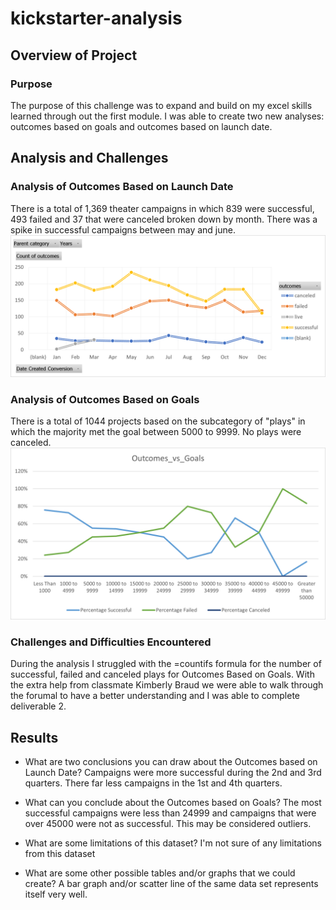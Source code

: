 # kickstarter-analysis

## Overview of Project

### Purpose
The purpose of this challenge was to expand and build on my excel skills learned through out the first module. I was able to create two new analyses: outcomes based on goals and outcomes based on launch date.

## Analysis and Challenges


### Analysis of Outcomes Based on Launch Date
There is a total of 1,369 theater campaigns in which 839 were successful, 493 failed and 37 that were canceled broken down by month. There was a spike in successful campaigns between may and june. 
![Outcomes Based on Launch Date](https://github.com/jesikamariie/kickstarter-analysis/blob/main/Resources/Outcomes%20Based%20on%20Launch%20Date.png)

### Analysis of Outcomes Based on Goals
There is a total of 1044 projects based on the subcategory of "plays" in which the majority met the goal between 5000 to 9999. No plays were canceled. 
![Outcomes Based on Goals](https://github.com/jesikamariie/kickstarter-analysis/blob/main/Resources/Outcomes_vs_Goals.png)

### Challenges and Difficulties Encountered
 During the analysis I struggled with the =countifs formula for the number of successful, failed and canceled plays for Outcomes Based on Goals. With the extra help from classmate Kimberly Braud we were able to walk through the forumal to have a better understanding and I was able to complete deliverable 2. 

## Results

- What are two conclusions you can draw about the Outcomes based on Launch Date?
Campaigns were more successful during the 2nd and 3rd quarters. There far less campaigns in the 1st and 4th quarters. 

- What can you conclude about the Outcomes based on Goals?
The most successful campaigns were less than 24999 and campaigns that were over 45000 were not as successful. This may be considered outliers.

- What are some limitations of this dataset?
I'm not sure of any limitations from this dataset 

- What are some other possible tables and/or graphs that we could create?
A bar graph and/or scatter line of the same data set represents itself very well. 


